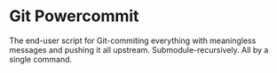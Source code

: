 Git Powercommit
===============

The end-user script for Git-commiting everything with meaningless messages and
pushing it all upstream. Submodule-recursively. All by a single command.
